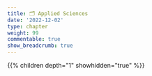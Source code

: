 ```yaml
---
title: 🗂 Applied Sciences
date: '2022-12-02'
type: chapter
weight: 99
commentable: true
show_breadcrumb: true
---
```



{{% children depth="1" showhidden="true" %}}